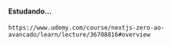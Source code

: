 #### Estudando...
```
https://www.udemy.com/course/nextjs-zero-ao-avancado/learn/lecture/36708816#overview
```